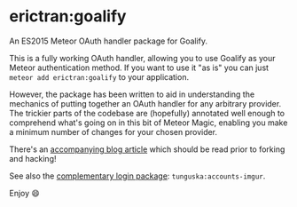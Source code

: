 # erictran:goalify

An ES2015 Meteor OAuth handler package for Goalify.

This is a fully working OAuth handler, allowing you to use Goalify as your Meteor authentication method. If you want to use it "as is" you can just `meteor add erictran:goalify` to your application.

However, the package has been written to aid in understanding the mechanics of putting together an OAuth handler for any arbitrary provider. The trickier parts of the codebase are (hopefully) annotated well enough to comprehend what's going on in this bit of Meteor Magic, enabling you make a minimum number of changes for your chosen provider.

There's an [accompanying blog article](http://robfallows.github.io/2015/12/17/writing-an-oauth-2-handler.html) which should be read prior to forking and hacking!

See also the [complementary login package](https://github.com/robfallows/tunguska-accounts-imgur): `tunguska:accounts-imgur`.

Enjoy :smile:

